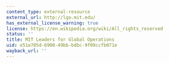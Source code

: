 ```yaml
---
content_type: external-resource
external_url: http://lgo.mit.edu/
has_external_license_warning: true
license: https://en.wikipedia.org/wiki/All_rights_reserved
status: ''
title: MIT Leaders for Global Operations
uid: e51e705d-6900-49bb-bdbc-9f09ccfb071e
wayback_url: ''
---
```

